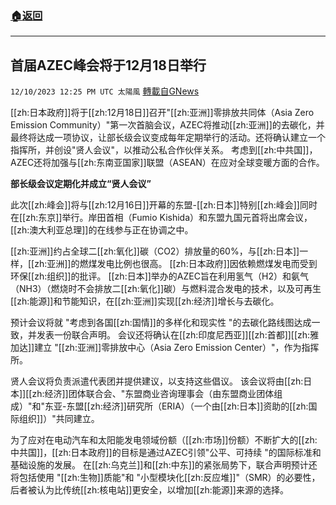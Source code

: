 ###  [:house:返回](README.md)
---


## 首届AZEC峰会将于12月18日举行
`12/10/2023 12:25 PM UTC 太陽風` [轉載自GNews](https://gnews.org/articles/2092965)

[[zh:日本政府]]将于[[zh:12月18日]]召开"[[zh:亚洲]]零排放共同体（Asia Zero Emission Community）"第一次首脑会议，AZEC将推动[[zh:亚洲]]的去碳化，并最终将达成一项协议，让部长级会议变成每年定期举行的活动。还将确认建立一个指挥所，并创设"贤人会议"，以推动公私合作伙伴关系。 考虑到[[zh:中共国]]，AZEC还将加强与[[zh:东南亚国家]]联盟（ASEAN）在应对全球变暖方面的合作。

**部长级会议定期化并成立“贤人会议”**

此次[[zh:峰会]]将与[[zh:12月16日]]开幕的东盟-[[zh:日本]]特别[[zh:峰会]]同时在[[zh:东京]]举行。岸田首相（Fumio Kishida）和东盟九国元首将出席会议，[[zh:澳大利亚总理]]的在线参与正在协调之中。

[[zh:亚洲]]约占全球二[[zh:氧化]]碳（CO2）排放量的60%，与[[zh:日本]]一样，[[zh:亚洲]]的燃煤发电比例也很高。 [[zh:日本政府]]因依赖燃煤发电而受到环保[[zh:组织]]的批评。 [[zh:日本]]举办的AZEC旨在利用氢气（H2）和氨气（NH3）（燃烧时不会排放二[[zh:氧化]]碳）与燃料混合发电的技术，以及可再生[[zh:能源]]和节能知识，在[[zh:亚洲]]实现[[zh:经济]]增长与去碳化。

预计会议将就 "考虑到各国[[zh:国情]]的多样化和现实性 "的去碳化路线图达成一致，并发表一份联合声明。 会议还将确认在[[zh:印度尼西亚]][[zh:首都]][[zh:雅加达]]建立 "[[zh:亚洲]]零排放中心（Asia Zero Emission Center）"，作为指挥所。

贤人会议将负责派遣代表团并提供建议，以支持这些倡议。 该会议将由[[zh:日本]][[zh:经济]]团体联合会、"东盟商业咨询理事会（由东盟商业团体组成）"和"东亚-东盟[[zh:经济]]研究所（ERIA）（一个由[[zh:日本]]资助的[[zh:国际组织]]）"共同建立。

为了应对在电动汽车和太阳能发电领域份额（[[zh:市场]]份额）不断扩大的[[zh:中共国]]，[[zh:日本政府]]的目标是通过AZEC引领"公平、可持续 "的国际标准和基础设施的发展。 在[[zh:乌克兰]]和[[zh:中东]]的紧张局势下，联合声明预计还将包括使用 "[[zh:生物]]质能"和 "小型模块化[[zh:反应堆]]"（SMR）的必要性，后者被认为比传统[[zh:核电站]]更安全，以增加[[zh:能源]]来源的选择。


